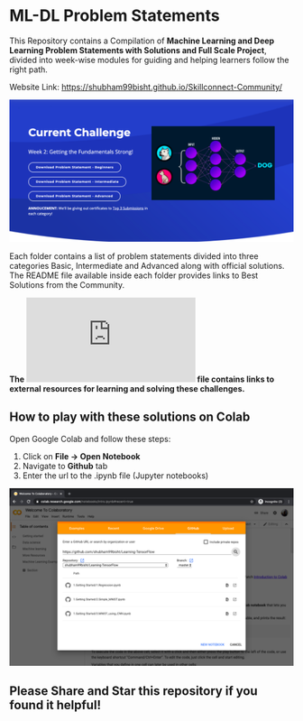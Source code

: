 # ML-DL Problem Statements

This Repository contains a Compilation of **Machine Learning and Deep Learning Problem Statements with Solutions and Full Scale Project**, divided into week-wise modules for guiding and helping learners follow the right path.

Website Link: https://shubham99bisht.github.io/Skillconnect-Community/

![](https://github.com/shubham99bisht/Deep-Learning-Projects/blob/master/Assets/challenge.png)

Each folder contains a list of problem statements divided into three categories Basic, Intermediate and Advanced along with official solutions.
The README file available inside each folder provides links to Best Solutions from the Community.

**The ![Resources.md](https://github.com/shubham99bisht/Deep-Learning-Projects/blob/master/Resources.md) file contains links to external resources for learning and solving these challenges.**

## How to play with these solutions on Colab

Open Google Colab and follow these steps:

  1. Click on **File -> Open Notebook**
  2. Navigate to **Github** tab
  3. Enter the url to the .ipynb file (Jupyter notebooks)

![](https://github.com/shubham99bisht/Deep-Learning-Projects/blob/master/Assets/Colab_Example.png)

## Please Share and Star this repository if you found it helpful!